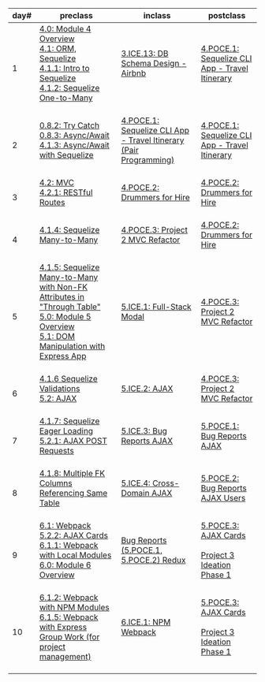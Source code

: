|day#|preclass|inclass|postclass|
| --- | --- | --- | --- |
|1|[4.0: Module 4 Overview](Module3/day2/preclass/4.0-module-4-overview.md)<br>[4.1: ORM, Sequelize](Module3/day2/preclass/4.1-orm-sequelize.md)<br>[4.1.1: Intro to Sequelize](Module3/day2/preclass/4.1.1-intro-to-sequelize.md)<br>[4.1.2: Sequelize One-to-Many](Module3/day2/preclass/4.1.2-sequelize-one-to-many-relationships.md)<br><br>|[3.ICE.13: DB Schema Design - Airbnb](Module3/day2/inclass/3.ice.13-db-schema-design-airbnb.md)<br><br>|[4.POCE.1: Sequelize CLI App - Travel Itinerary](Module3/day2/postclass/4.poce.1-sequelize-cli-app-travel-itinerary.md)<br><br>|
|2|[0.8.2: Try Catch](Module3/day3/preclass/0.8.2-try-catch.md)<br>[0.8.3: Async/Await](Module3/day3/preclass/0.8.3-async-await.md)<br>[4.1.3: Async/Await with Sequelize](Module3/day3/preclass/4.1.3-async-await-with-sequelize.md)<br><br>|[4.POCE.1: Sequelize CLI App - Travel Itinerary (Pair Programming)](Module3/day3/inclass/4.poce.1-sequelize-cli-app-travel-itinerary.md)<br><br>|[4.POCE.1: Sequelize CLI App - Travel Itinerary](Module3/day3/postclass/4.poce.1-sequelize-cli-app-travel-itinerary.md)<br><br>|
|3|[4.2: MVC](Module3/day4/preclass/4.2-mvc.md)<br>[4.2.1: RESTful Routes](Module3/day4/preclass/4.2.1-restful-routes.md)<br><br>|[4.POCE.2: Drummers for Hire](Module3/day4/inclass/4.poce.2-drummers-for-hire.md)<br><br>|[4.POCE.2: Drummers for Hire](Module3/day4/postclass/4.poce.2-drummers-for-hire.md)<br><br>|
|4|[4.1.4: Sequelize Many-to-Many](Module3/day5/preclass/4.1.4-sequelize-many-to-many.md)<br><br>|[4.POCE.3: Project 2 MVC Refactor](Module3/day5/inclass/4.poce.3-project-2-mvc-refactor.md)<br><br>|[4.POCE.2: Drummers for Hire](Module3/day5/postclass/4.poce.2-drummers-for-hire.md)<br><br>|
|5|[4.1.5: Sequelize Many-to-Many with Non-FK Attributes in "Through Table"](Module3/day6/preclass/4.1.5-sequelize-many-to-many-with-non-fk-attributes-in-through-table.md)<br>[5.0: Module 5 Overview](Module3/day6/preclass/5.0-module-5-overview.md)<br>[5.1: DOM Manipulation with Express App](Module3/day6/preclass/5.1-dom-manipulation-with-express-app.md)<br><br>|[5.ICE.1: Full-Stack Modal](Module3/day6/inclass/5.ice.1-full-stack-modal.md)<br><br>|[4.POCE.3: Project 2 MVC Refactor](Module3/day6/postclass/4.poce.3-project-2-mvc-refactor.md)<br><br>|
|6|[4.1.6 Sequelize Validations](Module3/day7/preclass/4.1.6-sequelize-validations.md)<br>[5.2: AJAX](Module3/day7/preclass/5.2-ajax.md)<br><br>|[5.ICE.2: AJAX](Module3/day7/inclass/5.ice.2-ajax.md)<br><br>|[4.POCE.3: Project 2 MVC Refactor](Module3/day7/postclass/4.poce.3-project-2-mvc-refactor.md)<br><br>|
|7|[4.1.7: Sequelize Eager Loading](Module3/day8/preclass/4.1.7-sequelize-eager-loading.md)<br>[5.2.1: AJAX POST Requests](Module3/day8/preclass/5.2.1-ajax-post-requests.md)<br><br>|[5.ICE.3: Bug Reports AJAX](Module3/day8/inclass/5.ice.3-bug-reports-ajax.md)<br><br>|[5.POCE.1: Bug Reports AJAX](Module3/day8/postclass/5.poce.1-bug-reports-ajax.md)<br><br>|
|8|[4.1.8: Multiple FK Columns Referencing Same Table](Module3/day9/preclass/4.1.8-multiple-foreign-key-columns-referencing-same-table.md)<br><br>|[5.ICE.4: Cross-Domain AJAX](Module3/day9/inclass/5.ice.4-cross-domain-ajax.md)<br><br>|[5.POCE.2: Bug Reports AJAX Users](Module3/day9/postclass/5.poce.2-bug-reports-ajax-users.md)<br><br>|
|9|[6.1: Webpack](Module3/day10/preclass/6.1-webpack.md)<br>[5.2.2: AJAX Cards](Module3/day10/preclass/5.2.2-ajax-cards.md)<br>[6.1.1: Webpack with Local Modules](Module3/day10/preclass/6.1.1-webpack-with-local-modules.md)<br>[6.0: Module 6 Overview](Module3/day10/preclass/6.0-module-6-overview.md)<br><br>|[Bug Reports (5.POCE.1, 5.POCE.2) Redux ](Module3/day10/inclass/course-methodology.md)<br><br>|[5.POCE.3: AJAX Cards](Module3/day10/postclass/5.poce.3-ajax-cards.md)<br><br>[Project 3 Ideation Phase 1](Module3/day10/postclass/project-3-full-stack-game.md)<br><br>|
|10|[6.1.2: Webpack with NPM Modules](Module3/day11/preclass/6.1.2-webpack-with-npm-modules.md)<br>[6.1.5: Webpack with Express](Module3/day11/preclass/6.1.5-webpack-with-express.md)<br>[Group Work (for project management)](Module3/day11/preclass/group-work.md)<br><br>|[6.ICE.1: NPM Webpack](Module3/day11/inclass/6.ice.1-npm-webpack.md)<br><br>|[5.POCE.3: AJAX Cards](Module3/day11/postclass/5.poce.3-ajax-cards.md)<br><br>[Project 3 Ideation Phase 1](Module3/day11/postclass/project-3-full-stack-game.md)<br><br>|

